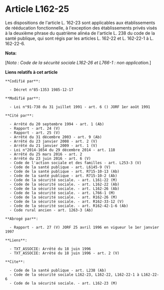 # Article L162-25

Les dispositions de l'article L. 162-23 sont applicables aux établissements de rééducation fonctionnelle, à l'exception des
établissements privés visés à la deuxième phrase du quatrième alinéa de l'article L. 238 du code de la santé publique, qui
sont régis par les articles L. 162-22 et L. 162-22-1 à L. 162-22-6.

**Nota:**

[*Nota : Code de la sécurité sociale L162-26 et L766-1 : non application.*]

**Liens relatifs à cet article**

	**Codifié par**:

	  - Décret n°85-1353 1985-12-17

	**Modifié par**:

	  - Loi n°91-738 du 31 juillet 1991 - art. 6 () JORF 1er août 1991

	**Cité par**:

	  - Arrêté du 20 septembre 1994 - art. 1 (Ab)
	  - Rapport - art. 24 (V)
	  - Rapport - art. 25 (V)
	  - Arrêté du 31 décembre 2003 - art. 9 (Ab)
	  - Arrêté du 23 janvier 2008 - art. 2 (V)
	  - Arrêté du 21 janvier 2009 - art. 1 (V)
	  - Loi n°2014-1654 du 29 décembre 2014 - art. 118
	  - Arrêté du 25 mars 2016 - art. 2
	  - Arrêté du 23 juin 2016 - art. 6 (V)
	  - Code de l'action sociale et des familles - art. L253-3 (V)
	  - Code de la santé publique - art. L6145-9 (V)
	  - Code de la santé publique - art. R715-10-13 (Ab)
	  - Code de la santé publique - art. R715-10-2 (Ab)
	  - Code de la sécurité sociale. - art. L161-22 (M)
	  - Code de la sécurité sociale. - art. L162-22 (Ab)
	  - Code de la sécurité sociale. - art. L162-26 (Ab)
	  - Code de la sécurité sociale. - art. L766-1 (M)
	  - Code de la sécurité sociale. - art. R162-26 (M)
	  - Code de la sécurité sociale. - art. R162-33-12 (V)
	  - Code de la sécurité sociale. - art. R162-42-1-6 (Ab)
	  - Code rural ancien - art. 1263-3 (Ab)

	**Abrogé par**:

	  - Rapport - art. 27 (V) JORF 25 avril 1996 en vigueur le 1er janvier 1997

	**Liens**:

	  - TXT_ASSOCIE: Arrêté du 18 juin 1996
	  - TXT_ASSOCIE: Arrêté du 18 juin 1996 - art. 2 (V)

	**Cite**:

	  - Code de la santé publique - art. L238 (Ab)
	  - Code de la sécurité sociale L162-23, L162-22, L162-22-1 à L162-22-6
	  - Code de la sécurité sociale. - art. L162-23 (M)
